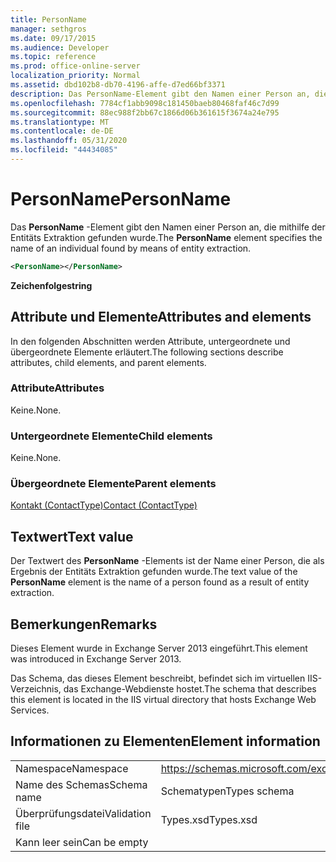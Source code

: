 ```yaml
---
title: PersonName
manager: sethgros
ms.date: 09/17/2015
ms.audience: Developer
ms.topic: reference
ms.prod: office-online-server
localization_priority: Normal
ms.assetid: dbd102b8-db70-4196-affe-d7ed66bf3371
description: Das PersonName-Element gibt den Namen einer Person an, die mithilfe der Entitäts Extraktion gefunden wurde.
ms.openlocfilehash: 7784cf1abb9098c181450baeb80468faf46c7d99
ms.sourcegitcommit: 88ec988f2bb67c1866d06b361615f3674a24e795
ms.translationtype: MT
ms.contentlocale: de-DE
ms.lasthandoff: 05/31/2020
ms.locfileid: "44434085"
---
```

# <a name="personname"></a><span data-ttu-id="26daf-103">PersonName</span><span class="sxs-lookup"><span data-stu-id="26daf-103">PersonName</span></span>

<span data-ttu-id="26daf-104">Das **PersonName** -Element gibt den Namen einer Person an, die mithilfe der Entitäts Extraktion gefunden wurde.</span><span class="sxs-lookup"><span data-stu-id="26daf-104">The **PersonName** element specifies the name of an individual found by means of entity extraction.</span></span> 
  
```XML
<PersonName></PersonName>
```

 <span data-ttu-id="26daf-105">**Zeichenfolge**</span><span class="sxs-lookup"><span data-stu-id="26daf-105">**string**</span></span>
## <a name="attributes-and-elements"></a><span data-ttu-id="26daf-106">Attribute und Elemente</span><span class="sxs-lookup"><span data-stu-id="26daf-106">Attributes and elements</span></span>

<span data-ttu-id="26daf-107">In den folgenden Abschnitten werden Attribute, untergeordnete und übergeordnete Elemente erläutert.</span><span class="sxs-lookup"><span data-stu-id="26daf-107">The following sections describe attributes, child elements, and parent elements.</span></span>
  
### <a name="attributes"></a><span data-ttu-id="26daf-108">Attribute</span><span class="sxs-lookup"><span data-stu-id="26daf-108">Attributes</span></span>

<span data-ttu-id="26daf-109">Keine.</span><span class="sxs-lookup"><span data-stu-id="26daf-109">None.</span></span>
  
### <a name="child-elements"></a><span data-ttu-id="26daf-110">Untergeordnete Elemente</span><span class="sxs-lookup"><span data-stu-id="26daf-110">Child elements</span></span>

<span data-ttu-id="26daf-111">Keine.</span><span class="sxs-lookup"><span data-stu-id="26daf-111">None.</span></span>
  
### <a name="parent-elements"></a><span data-ttu-id="26daf-112">Übergeordnete Elemente</span><span class="sxs-lookup"><span data-stu-id="26daf-112">Parent elements</span></span>

[<span data-ttu-id="26daf-113">Kontakt (ContactType)</span><span class="sxs-lookup"><span data-stu-id="26daf-113">Contact (ContactType)</span></span>](contact-contacttype.md)
  
## <a name="text-value"></a><span data-ttu-id="26daf-114">Textwert</span><span class="sxs-lookup"><span data-stu-id="26daf-114">Text value</span></span>

<span data-ttu-id="26daf-115">Der Textwert des **PersonName** -Elements ist der Name einer Person, die als Ergebnis der Entitäts Extraktion gefunden wurde.</span><span class="sxs-lookup"><span data-stu-id="26daf-115">The text value of the **PersonName** element is the name of a person found as a result of entity extraction.</span></span> 
  
## <a name="remarks"></a><span data-ttu-id="26daf-116">Bemerkungen</span><span class="sxs-lookup"><span data-stu-id="26daf-116">Remarks</span></span>

<span data-ttu-id="26daf-117">Dieses Element wurde in Exchange Server 2013 eingeführt.</span><span class="sxs-lookup"><span data-stu-id="26daf-117">This element was introduced in Exchange Server 2013.</span></span>
  
<span data-ttu-id="26daf-118">Das Schema, das dieses Element beschreibt, befindet sich im virtuellen IIS-Verzeichnis, das Exchange-Webdienste hostet.</span><span class="sxs-lookup"><span data-stu-id="26daf-118">The schema that describes this element is located in the IIS virtual directory that hosts Exchange Web Services.</span></span>
  
## <a name="element-information"></a><span data-ttu-id="26daf-119">Informationen zu Elementen</span><span class="sxs-lookup"><span data-stu-id="26daf-119">Element information</span></span>

|||
|:-----|:-----|
|<span data-ttu-id="26daf-120">Namespace</span><span class="sxs-lookup"><span data-stu-id="26daf-120">Namespace</span></span>  <br/> |https://schemas.microsoft.com/exchange/services/2006/types  <br/> |
|<span data-ttu-id="26daf-121">Name des Schemas</span><span class="sxs-lookup"><span data-stu-id="26daf-121">Schema name</span></span>  <br/> |<span data-ttu-id="26daf-122">Schematypen</span><span class="sxs-lookup"><span data-stu-id="26daf-122">Types schema</span></span>  <br/> |
|<span data-ttu-id="26daf-123">Überprüfungsdatei</span><span class="sxs-lookup"><span data-stu-id="26daf-123">Validation file</span></span>  <br/> |<span data-ttu-id="26daf-124">Types.xsd</span><span class="sxs-lookup"><span data-stu-id="26daf-124">Types.xsd</span></span>  <br/> |
|<span data-ttu-id="26daf-125">Kann leer sein</span><span class="sxs-lookup"><span data-stu-id="26daf-125">Can be empty</span></span>  <br/> ||
   

